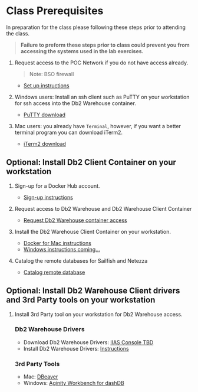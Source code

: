 # Class Prerequisites

  In preparation for the class please following these steps prior to attending the class. 
  
  > **Failure to preform these steps prior to class could prevent you from accessing the systems used in the lab exercises.**
 
1. Request access to the POC Network if you do not have access already.
   > Note: BSO firewall  

   * [Set up instructions](/FastStart-SF-EMEA-2018/Docs/01_SVLLabAccess.md) 
   
1. Windows users: Install an ssh client such as PuTTY on your workstation for ssh access into the Db2 Warehouse container.

   * [PuTTY download](http://www.putty.org/) 

1. Mac users: you already have `Terminal`, however, if you want a better terminal program you can download iTerm2.

   * [iTerm2 download](https://www.iterm2.com/downloads.html)  
   
## Optional: Install Db2 Client Container on your workstation

1. Sign-up for a Docker Hub account.

   * [Sign-up instructions](/SailfishClassOct2017/Docs/03_Sign-upDockerHub.md)
 
1. Request access to Db2 Warehouse and Db2 Warehouse Client Container 

   * [Request Db2 Warehouse container access](/SailfishClassOct2017/Docs/04_Db2WContainerAccess.md)

1. Install the Db2 Warehouse Client Container on your workstation. 
   * [Docker for Mac instructions](/SailfishClassOct2017/Docs/02_Db2WClientSetupMac.md)
   * [Windows instructions coming...]()  
1. Catalog the remote databases for Sailfish and Netezza   
   * [Catalog remote database](/SailfishClassOct2017/Docs/07_CatalogDB.md)

## Optional: Install Db2 Warehouse Client drivers and 3rd Party tools on your workstation

1. Install 3rd Party tool on your workstation for Db2 Warehouse access.

   ### Db2 Warehouse Drivers
   * Download Db2 Warehouse Drivers: [IIAS Console TBD](https://<IP_address>:8443/console)
   * Install Db2 Warehouse Drivers: [Instructions](https://www.ibm.com/support/knowledgecenter/en/SS6NHC/com.ibm.swg.im.dashdb.doc/connecting/connect_driver_package.html) 

   ### 3rd Party Tools
   * Mac: [DBeaver](https://dbeaver.jkiss.org/) 
   * Windows: [Aginity Workbench for dashDB](http://www.aginity.com/dashdb/) 
